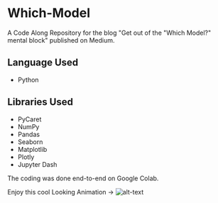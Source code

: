 # Which-Model
A Code Along Repository for the blog "Get out of the "Which Model?" mental block" published on Medium.

## Language Used
* Python

## Libraries Used

* PyCaret
* NumPy
* Pandas
* Seaborn
* Matplotlib
* Plotly
* Jupyter Dash

The coding was done end-to-end on Google Colab. 

Enjoy this cool Looking Animation ->
![alt-text](https://github.com/choprahetarth/Which-Model/blob/main/1_G4ZyGq4ldy_cq9t6d6OWXQ.gif)

